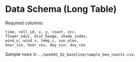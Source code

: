 # Data Schema (Long Table)
Required columns:
```
time, cell_id, x, y, count, occ,
flower_ndvi, dist_hedge, shade_index,
wind_u, wind_v, temp_c, sun_elev,
hour_sin, hour_cos, doy_sin, doy_cos
```
Sample rows in `../week01_02_baseline/sample_bee_counts.csv`.
